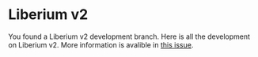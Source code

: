 # Liberium v2
You found a Liberium v2 development branch. Here is all the development on Liberium v2.
More information is avalible in [this issue](https://github.com/KrafticsTeam/Liberium/issues/3).